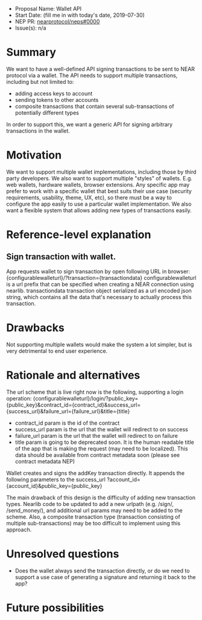 - Proposal Name: Wallet API
- Start Date: (fill me in with today's date, 2019-07-30)
- NEP PR: [nearprotocol/neps#0000](https://github.com/nearprotocol/NEPs/pull/10)
- Issue(s): n/a

# Summary
[summary]: #summary

We want to have a well-defined API signing transactions to be sent to NEAR protocol via a wallet.
The API needs to support multiple transactions, including but not limited to:
- adding access keys to account
- sending tokens to other accounts
- composite transactions that contain several sub-transactions of potentially different types

In order to support this, we want a generic API for signing arbitrary transactions in the wallet.

# Motivation
[motivation]: #motivation

We want to support multiple wallet implementations, including those by third party developers. We also want to support multiple "styles" of wallets. E.g. web wallets, hardware wallets, browser extensions.
Any specific app may prefer to work with a specific wallet that best suits their use case (security requirements, usability, theme, UX, etc), so there must be a way to configure the app easily to use a particular wallet implementation. We also want a flexible system that allows adding new types of
transactions easily.

# Reference-level explanation
[reference-level-explanation]: #reference-level-explanation

## Sign transaction with wallet.

App requests wallet to sign transaction by open following URL in browser:
{configurablewalleturl}/?transaction={transactiondata}
configurablewalleturl is a url prefix that can be specified when creating a NEAR connection using nearlib.
transactiondata transaction object serialized as a url encoded json string, which contains all the data that's necessary to actually process this transaction.

# Drawbacks
[drawbacks]: #drawbacks
Not supporting multiple wallets would make the system a lot simpler, but is very detrimental to end user experience.

# Rationale and alternatives
[rationale-and-alternatives]: #rationale-and-alternatives

The url scheme that is live right now is the following, supporting a login operation:
{configurablewalleturl}/login/?public_key={public_key}&contract_id={contract_id}&success_url={success_url}&failure_url={failure_url}&title={title}
- contract_id param is the id of the contract
- success_url param is the url that the wallet will redirect to on success
- failure_url param is the url that the wallet will redirect to on failure
- title param is going to be deprecated soon. It is the human readable title of the app that is making the request (may need to be localized). This data should be available from contract metadata soon (please see contract metadata NEP)

Wallet creates and signs the addKey transaction directly. It appends the following parameters to the success_url
?account_id={account_id}&public_key={public_key}

The main drawback of this design is the difficulty of adding new transaction types. Nearlib code to be updated to add a new urlpath (e.g. /sign/, /send_money/), and additional url params may need to be added to the scheme. Also, a composite transaction type (transaction consisting of multiple sub-transactions) may be too difficult to implement using this approach.

# Unresolved questions
[unresolved-questions]: #unresolved-questions

- Does the wallet always send the transaction directly, or do we need to support a use case of generating a signature and returning it back to the app?

# Future possibilities
[future-possibilities]: #future-possibilities
